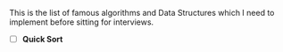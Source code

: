 This is the list of famous algorithms and Data Structures which I need to implement before sitting for interviews.

* [ ] **Quick Sort**

